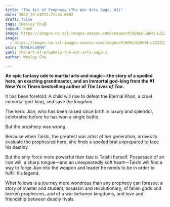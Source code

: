 ```yaml
---
title: "The Art of Prophecy (The War Arts Saga, #1)"
date: 2022-10-24T21:21:34.000Z
draft: false
tags: [Wesley Chu]
layout: book
image: https://images-na.ssl-images-amazon.com/images/P/B09LHLGKHH.LZZZZZZZ.jpg
image: 
  - https://images-na.ssl-images-amazon.com/images/P/B09LHLGKHH.LZZZZZZZ.jpg
asin: "B09LHLGKHH"
yaml: the-art-of-prophecy-the-war-arts-saga-1
author: Wesley Chu

---
```


**An epic fantasy ode to martial arts and magic—the story of a spoiled hero, an exacting grandmaster, and an immortal god-king from the #1 New York Times bestselling author of *The Lives of Tao*.**  
  
It has been foretold: A child will rise to defeat the Eternal Khan, a cruel immortal god-king, and save the kingdom.   
   
The hero: Jian, who has been raised since birth in luxury and splendor, celebrated before he has won a single battle.   
   
But the prophecy was wrong.   
   
Because when Taishi, the greatest war artist of her generation, arrives to evaluate the prophesied hero, she finds a spoiled brat unprepared to face his destiny.   
   
But the only force more powerful than fate is Taishi herself. Possessed of an iron will, a sharp tongue—and an unexpectedly soft heart—Taishi will find a way to forge Jian into the weapon and leader he needs to be in order to fulfill his legend.   
   
What follows is a journey more wondrous than any prophecy can foresee: a story of master and student, assassin and revolutionary, of fallen gods and broken prophecies, and of a war between kingdoms, and love and friendship between deadly rivals.